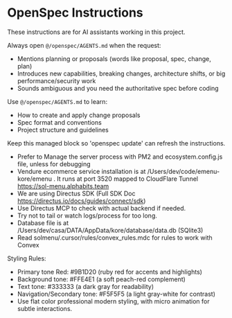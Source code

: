 <!-- OPENSPEC:START -->
# OpenSpec Instructions

These instructions are for AI assistants working in this project.

Always open `@/openspec/AGENTS.md` when the request:
- Mentions planning or proposals (words like proposal, spec, change, plan)
- Introduces new capabilities, breaking changes, architecture shifts, or big performance/security work
- Sounds ambiguous and you need the authoritative spec before coding

Use `@/openspec/AGENTS.md` to learn:
- How to create and apply change proposals
- Spec format and conventions
- Project structure and guidelines

Keep this managed block so 'openspec update' can refresh the instructions.

<!-- OPENSPEC:END -->

- Prefer to Manage the server process with PM2 and ecosystem.config.js file, unless for debugging
- Vendure ecommerce service installation is at /Users/dev/code/emenu-kore/emenu . It runs at port 3520 mapped to CloudFlare Tunnel https://sol-menu.alphabits.team
- We are using Directus SDK (Full SDK Doc https://directus.io/docs/guides/connect/sdk)
- Use Directus MCP to check with actual backend if needed.
- Try not to tail or watch logs/process for too long.
- Database file is at /Users/dev/casa/DATA/AppData/kore/database/data.db (SQlite3)
- Read solmenu/.cursor/rules/convex_rules.mdc for rules to work with Convex

Styling Rules:
- Primary tone Red: #9B1D20 (ruby red for accents and highlights)
- Background tone: #FFE4E1 (a soft peach-red complement)
- Text tone: #333333 (a dark gray for readability)
- Navigation/Secondary tone: #F5F5F5 (a light gray-white for contrast)
- Use flat color professional modern styling, with micro animation for subtle interactions.

